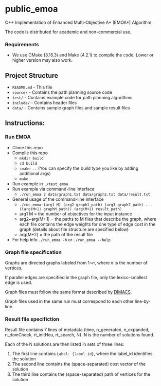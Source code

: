 # public_emoa

C++ Implementation of Enhanced Multi-Objective A\* (EMOA\*) Algorithm.

The code is distributed for academic and non-commercial use.

### Requirements

* We use CMake (3.16.3) and Make (4.2.1) to compile the code. Lower or higher version may also work.

## Project Structure

* `README.md` - This file
* `source/` - Contains the path planning source code
* `test/` - Contains example code for path planning algorithms
* `include/` - Contains header files
* `data/` - Contains sample graph files and sample result files

## Instructions:

### Run EMOA

* Clone this repo
* Compile this repo
  * `mkdir build`
  * `cd build`
  * `cmake ..` (You can specify the build type you like by adding additional args)
  * `make`
* Run example in `./test_emoa `
* Run example via command-line interface
  * `./run_emoa 2 data/graph1.txt data/graph2.txt data/result.txt`
* General usage of the command-line interface
  * `./run_emoa (arg1 M) (arg2 graph1_path) (arg3 graph2_path) ... ((arg(M+1) graphM_path)) (arg(M+2) result_path) `
  * arg1 M = the number of objectives for the input instance
  * arg2~arg(M+1) = the paths to M files that describe the graph, where each file contains the edge weights for one type of edge cost in the graph (details about file structure are specified below)
  * arg(M+2) = the path of the result file
* For help info `./run_emoa -h` or `./run_emoa --help`

### Graph file specification

Graphs are directed graphs labeled from 1~*n*, where *n* is the number of vertices.

If parallel edges are specified in the graph file, only the lexico-smallest edge is used.

Graph files must follow the same format described by [DIMACS](http://www.diag.uniroma1.it//~challenge9/format.shtml#graph).

Graph files used in the same run must correspond to each other line-by-line.

### Result file specifiction

Result file contains 7 lines of metadata (time, n_generated, n_expanded, n_domCheck, rt_initHeu, rt_search, N). N is the number of solutions found.

Each of the N solutions are then listed in sets of three lines:
1. The first line contains `Label: {label_id}`, where the label_id identifies the solution
2. The second line contains the (space-separated) cost vector of the solution
3. The third line contains the (space-separated) path of vertices for the solution
